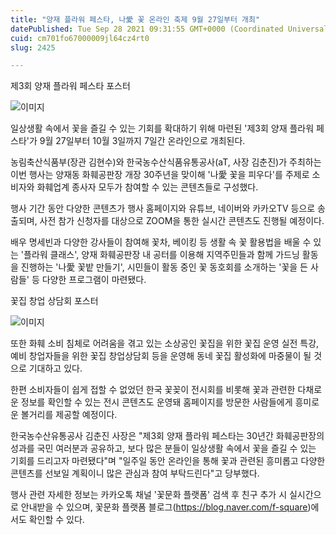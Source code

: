 ```yaml
---
title: "양재 플라워 페스타, 나愛 꽃 온라인 축제 9월 27일부터 개최"
datePublished: Tue Sep 28 2021 09:31:55 GMT+0000 (Coordinated Universal Time)
cuid: cm701fo67000009jl64cz4rt0
slug: 2425

---
```



제3회 양재 플라워 페스타 포스터

![이미지](https://cdn.hashnode.com/res/hashnode/image/upload/v1739251493524/2b6d7614-9f8c-4784-8bec-f0b209b80f59.jpeg)

일상생활 속에서 꽃을 즐길 수 있는 기회를 확대하기 위해 마련된 '제3회 양재 플라워 페스타'가 9월 27일부터 10월 3일까지 7일간 온라인으로 개최된다.

농림축산식품부(장관 김현수)와 한국농수산식품유통공사(aT, 사장 김춘진)가 주최하는 이번 행사는 양재동 화훼공판장 개장 30주년을 맞이해 '나愛 꽃을 피우다'를 주제로 소비자와 화훼업계 종사자 모두가 참여할 수 있는 콘텐츠들로 구성했다.

행사 기간 동안 다양한 콘텐츠가 행사 홈페이지와 유튜브, 네이버와 카카오TV 등으로 송출되며, 사전 참가 신청자를 대상으로 ZOOM을 통한 실시간 콘텐츠도 진행될 예정이다.

배우 명세빈과 다양한 강사들이 참여해 꽃차, 베이킹 등 생활 속 꽃 활용법을 배울 수 있는 '플라워 클래스', 양재 화훼공판장 내 공터를 이용해 지역주민들과 함께 가드닝 활동을 진행하는 '나愛 꽃밭 만들기', 시민들이 활동 중인 꽃 동호회를 소개하는 '꽃을 든 사람들' 등 다양한 프로그램이 마련됐다.

꽃집 창업 상담회 포스터

![이미지](https://cdn.hashnode.com/res/hashnode/image/upload/v1739251495717/01cfd371-b52d-405d-a67a-ca6b6e34c307.jpeg)

또한 화훼 소비 침체로 어려움을 겪고 있는 소상공인 꽃집을 위한 꽃집 운영 실전 특강, 예비 창업자들을 위한 꽃집 창업상담회 등을 운영해 동네 꽃집 활성화에 마중물이 될 것으로 기대하고 있다.

한편 소비자들이 쉽게 접할 수 없었던 한국 꽃꽂이 전시회를 비롯해 꽃과 관련한 다채로운 정보를 확인할 수 있는 전시 콘텐츠도 운영돼 홈페이지를 방문한 사람들에게 흥미로운 볼거리를 제공할 예정이다.

한국농수산유통공사 김춘진 사장은 "제3회 양재 플라워 페스타는 30년간 화훼공판장의 성과를 국민 여러분과 공유하고, 보다 많은 분들이 일상생활 속에서 꽃을 즐길 수 있는 기회를 드리고자 마련됐다"며 "일주일 동안 온라인을 통해 꽃과 관련된 흥미롭고 다양한 콘텐츠를 선보일 계획이니 많은 관심과 참여 부탁드린다"고 당부했다.

행사 관련 자세한 정보는 카카오톡 채널 '꽃문화 플랫폼' 검색 후 친구 추가 시 실시간으로 안내받을 수 있으며, 꽃문화 플랫폼 블로그(https://blog.naver.com/f-square)에서도 확인할 수 있다.